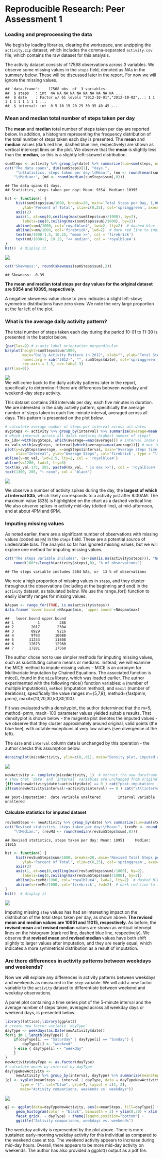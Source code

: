 # Reproducible Research: Peer Assessment 1


### Loading and preprocessing the data

We begin by loading libraries, clearing the workspace, and unzipping the `activity.zip` dataset, which includes the comma-separated `activity.csv` file, which contains the raw dataset for this analysis.

The activity dataset consists of 17568 observations across 3 variables.  We observe some missing values in the `steps` field, denoted as NAs in the summary below.  These will be discussed later in the report.  For now we will ignore the missing values.

```
## 'data.frame':	17568 obs. of  3 variables:
##  $ steps   : int  NA NA NA NA NA NA NA NA NA NA ...
##  $ date    : Factor w/ 61 levels "2012-10-01","2012-10-02",..: 1 1 1 1 1 1 1 1 1 1 ...
##  $ interval: int  0 5 10 15 20 25 30 35 40 45 ...
```

### Mean and median total number of steps taken per day

The **mean** and **median** total number of steps taken per day are reported below.  In addition, a histogram representing the frequency distribution of the total number of steps taken each day is presented.  The **mean** and **median** values (dark red line, dashed blue line, respectively) are shown as vertical intercept lines on the plot.  We observe that the **mean** is slightly less than the **median**, so this is a slightly left-skewed distribution.

```r
sumSteps <- activity %>% group_by(date) %>% summarize(sum=sum(steps, na.rm=TRUE))
cat("The data spans", dim(sumSteps)[1], "days.",
     "\nStatistics, steps taken per day:\tMean:", (mn <- round(mean(sumSteps$sum),0)),
	"\tMedian:", (md <- round(median(sumSteps$sum),0)))
```

```
## The data spans 61 days. 
## Statistics, steps taken per day:	Mean: 9354 	Median: 10395
```

```r
hst <- function() {
     hist(sumSteps$sum/1000, breaks=20, main='Total Steps per Day, 1,000s', xlab='',
     	ylab='Percent of Total', xlim=c(0,25), col='springgreen', axes=F)
     axis(2)
     axis(1, at=seq(0,ceiling(max(sumSteps$sum)/1000), by=2),
     	labels=seq(0,ceiling(max(sumSteps$sum)/1000), by=2))
     abline(v=md/1000, col='royalblue4', lwd=2, lty=2)  # dashed blue line to indicate median
     abline(v=mn/1000, col='firebrick', lwd=2)  # dark red line to indicate mean
     text(mn/1000-1.5, 10.25, "mean >>", col = 'firebrick')
     text(md/1000+2, 10.25, "<< median", col = 'royalblue4')
}
hst()  # display it
```

<img src="PA1_template_files/figure-html/stats-1.png" style="display: block; margin: auto;" />

```r
cat("Skewness:", round(skewness(sumSteps$sum),2))
```

```
## Skewness: -0.39
```
**The mean and median total steps per day values for the original dataset are 9354 and 10395, respectively.**


A negative skewness value close to zero indicates a slight left-skew;  symmetric distributions have zero skew.  We note the very large proportion at the far left of the plot.

### What is the average daily activity pattern?

The total number of steps taken each day during the period 10-01 to 11-30 is presented in the barplot below.

```r
{par(las=2) # x-axis label orientation perpendicular
barplot(height=sumSteps$sum/1000,
        main="Daily Activity Pattern in 2012", xlab="", ylab="Total Steps (thousands)",
        names.arg = sub("2012-", "", sumSteps$date), col='springgreen', cex.names = .8,
        cex.axis = 1.5, cex.lab=1.3)
par(las=0)}
```

<img src="PA1_template_files/figure-html/barplot_daily_activity-1.png" style="display: block; margin: auto;" />
We will come back to the daily activity patterns later in the report, specifically to determine if there are differences between weekday and weekend-day steps activity.

This dataset contains 288 intervals per day, each five minutes in duration.  We are interested in the daily activity pattern, specifically the average number of steps taken in each five-minute interval, averaged across all days. This pattern is presented on the plot below.

```r
# calculate average number of steps per interval across all dates
avgSteps <- activity %>% group_by(interval) %>% summarize(average=mean(steps, na.rm=TRUE))
# which interval across all dates contains highest number of steps?
mx_idx<-with(avgSteps, which(average==max(average))) # interval index with max average
mx_val<-with(avgSteps, interval[which(average==max(average))]) # max interval average value
plot(y=avgSteps$average, x=avgSteps$interval, main="Average steps time series analysis",
     xlab="Interval", ylab="Average Steps", col='firebrick', type = "l")
abline(v=mx_val, lwd=2.5, lty=2, col = 'royalblue4')
abline(v=1200, lwd=1, lty=3)
text(mx_val-175, 205, paste0(mx_val, " is max >>"), col = 'royalblue4')
text(1300, 205, "~ noon", col = 'black')
```

<img src="PA1_template_files/figure-html/avg activity per interval-1.png" style="display: block; margin: auto;" />

We observe a number of activity spikes during the day, the **largest of which at interval 835**, which likely corresponds to a activity just after 8:00AM.  The maximum value (835) is highlighted on the chart as a dashed vertical line.  We also observe spikes in activity mid-day (dotted line), at mid-afternoon, and at about 4PM and 6PM.

### Imputing missing values

As noted earlier, there are a significant number of observations with missing values (coded as `NA`) in the `steps` field. These are a potential source of undesirable bias.  The analysis so far has ignored missing values, but we will explore one method for imputing missing values.


```r
cat("The steps variable includes", (s<-sum(is.na(activity$steps))), "NAs, or ",
	round(100*s/length(activity$steps),0), "% of observations")
```

```
## The steps variable includes 2304 NAs, or  13 % of observations
```
We note a high proportion of missing values in `steps`, and they cluster throughout the observations (including at the beginning and end) in the `activity` dataset, as tabulated below.  We use the range_for() function to easily identify ranges for missing values.

```r
NAspan <- range_for(TRUE, is.na(activity$steps))
data.frame(`lower bound`=NAspan$min, `upper bound`=NAspan$max)
```

```
##   lower.bound upper.bound
## 1           1         288
## 2        2017        2304
## 3        8929        9216
## 4        9793       10080
## 5       11233       11808
## 6       12673       12960
## 7       17281       17568
```

The author chose not to use simpler methods for imputing missing values, such as substituting column means or medians.  Instead, we will examine the MICE method to impute missing values - MICE is an acronym for Multivariate Imputation by Chained Equations.  The associated function is mice(), found in the `mice` library, which was loaded earlier.  The author experimented with the following mice() function variables: `m` (number of multiple imputations), `method` (imputation method), and `maxit` (number of iterations), specifically the value ranges m={5,7,8}, method={fastpmm, pmm}, maxit={10,20,30,50,80,100}.

Fit was evaluated with a densityplot, the author determined that the m=5, method=pmm, maxit=100 parameter values yielded suitable results.  That densityplot is shown below - the magenta plot denotes the imputed values - we observe that they cluster approximately around original, valid points (the blue line), with notable exceptions at very low values (see divergence at the left).

The `date` and `interval` column data is unchanged by this operation - the author checks this assumption below.


```r
densityplot(micedActivity, ylim=c(0,.01), main="Density plot, imputed and original values")
```

<img src="PA1_template_files/figure-html/imputation II-1.png" style="display: block; margin: auto;" />

```r
newActivity <- complete(micedActivity, 1)  # extract the new dataframe
# show that `date` and `interval` variables are unchanged from original dataset
{if(sum(newActivity$date!=activity$date) == 0 ) cat("post-imputation:  date variable unaltered")
if(sum(newActivity$interval!=activity$interval) == 0 ) cat("\t\tinterval variable unaltered")}
```

```
## post-imputation:  date variable unaltered		interval variable unaltered
```
#### Calculate statistics for imputed dataset

```r
revSumSteps <- newActivity %>% group_by(date) %>% summarize(sum=sum(steps, na.rm=TRUE))
cat("Revised statistics, steps taken per day:\tMean:", (revMn <- round(mean(revSumSteps$sum),0)),
	"\tMedian:", (revMd <- round(median(revSumSteps$sum),0)))
```

```
## Revised statistics, steps taken per day:	Mean: 10951 	Median: 11015
```

```r
hst <- function() {
     hist(revSumSteps$sum/1000, breaks=20, main='Revised Total Steps per Day, 1,000s', xlab='',
     	ylab='Percent of Total', xlim=c(0,25), col='springgreen', axes=F)
     axis(2)
     axis(1, at=seq(0,ceiling(max(revSumSteps$sum)/1000), by=2),
     	labels=seq(0,ceiling(max(revSumSteps$sum)/1000), by=2))
     abline(v=revMd/1000, col='royalblue4', lwd=2, lty=2)  # dashed blue line to indicate median
     abline(v=revMn/1000, col='firebrick', lwd=2)  # dark red line to indicate mean
}
hst()  # display it
```

<img src="PA1_template_files/figure-html/imputation III-1.png" style="display: block; margin: auto;" />


Imputing missing `step` values has had an interesting impact on the distribution of the total steps taken per day, as shown above.  **The revised mean and median values are 10951 and 11015, respectively.**  As before, the **revised mean** and **revised median** values are shown as vertical intercept lines on the histogram (dark red line, dashed blue line, respectively). We observe that **revised mean** and **revised median** values have both shift slightly to larger values after imputation, and they are nearly equal, which indicates a more symmetrical distribution as a result of imputation.

### Are there differences in activity patterns between weekdays and weekends?

Now we will explore any differences in activity patterns between weekdays and weekends as measured in the `step` variable.  We will add a new factor variable to the `activity` dataset to differentiate between weekend and weekday observations.

A panel plot containing a time series plot of the 5-minute interval and the average number of steps taken, averaged across all weekday days or weekend days, is presented below.


```r
library(lattice);library(ggplot2)
# create new factor variable `dayType`
dayType <- weekdays(as.Date(newActivity$date))
for(i in 1:length(dayType)) {
	if(dayType[i] == "Saturday" | dayType[i] == "Sunday") {
		dayType[i] <- "weekend"
	} else { dayType[i] <- "weekday"
	}
}
newActivity$dayType <- as.factor(dayType)
# calculate means by interval by dayType
dayTypeNewActivity <- 
     newActivity %>% group_by(interval, dayType) %>% summarize(meanSteps=round(mean(steps),2))
(g1 <- xyplot(meanSteps ~ interval | dayType, data = dayTypeNewActivity,
       type = "l", col="blue", grid=T, layout = c(1, 2),
       main="Activity comparisons, weekends vs. weekdays"))
```

<img src="PA1_template_files/figure-html/dayType-1.png" style="display: block; margin: auto;" />

```r
g2 <- ggplot(data=dayTypeNewActivity, aes(x=meanSteps, fill=dayType)) +
     geom_histogram(color = "black", binwidth = 2) + ylim(0,30) + xlim(0,180) +
     facet_grid(. ~ dayType) + theme(legend.position="bottom") +
     ggtitle("Activity comparisons, weekdays vs. weekends")
```


The weekday activity is represented by the plot above.  There is more sustained early-morning weekday activity for this individual as compared to the weekend case at top.  The weekend activity appears to increase during mid-day hours.  Overall, there appears to be more mid-day activity on weekends.  The author has also provided a ggplot() output as a pdf file.
